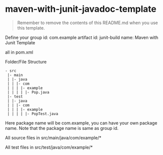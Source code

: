 # maven-with-junit-javadoc-template

> Remember to remove the contents of this README.md when you use this template.

Define your 
group id: com.example
artifact id: junit-build
name: Maven with Junit Template

all in pom.xml

Folder/File Structure

```
- src
 |- main
 | |- java
 | | |- com
 | | | |- example
 | | | | |- Pop.java
 |- test
 | |- java
 | | |- com
 | | | |- example
 | | | | |- PopTest.java
```

Here package name will be com.example, you can have your own package name. Note that the package name is same as group id.

All source files in src/main/java/com/example/*

All test files in src/test/java/com/example/*
